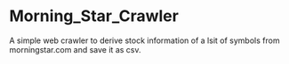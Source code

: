 # Morning_Star_Crawler

A simple web crawler to derive stock information of a lsit of symbols from morningstar.com and save it as csv.
